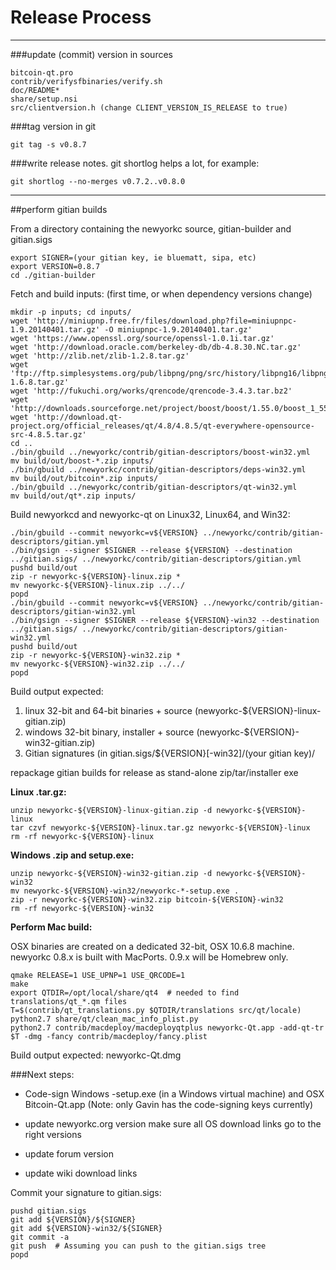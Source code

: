 Release Process
====================

* * *

###update (commit) version in sources


	bitcoin-qt.pro
	contrib/verifysfbinaries/verify.sh
	doc/README*
	share/setup.nsi
	src/clientversion.h (change CLIENT_VERSION_IS_RELEASE to true)

###tag version in git

	git tag -s v0.8.7

###write release notes. git shortlog helps a lot, for example:

	git shortlog --no-merges v0.7.2..v0.8.0

* * *

##perform gitian builds

 From a directory containing the newyorkc source, gitian-builder and gitian.sigs
  
	export SIGNER=(your gitian key, ie bluematt, sipa, etc)
	export VERSION=0.8.7
	cd ./gitian-builder

 Fetch and build inputs: (first time, or when dependency versions change)

	mkdir -p inputs; cd inputs/
	wget 'http://miniupnp.free.fr/files/download.php?file=miniupnpc-1.9.20140401.tar.gz' -O miniupnpc-1.9.20140401.tar.gz'
	wget 'https://www.openssl.org/source/openssl-1.0.1i.tar.gz'
	wget 'http://download.oracle.com/berkeley-db/db-4.8.30.NC.tar.gz'
	wget 'http://zlib.net/zlib-1.2.8.tar.gz'
	wget 'ftp://ftp.simplesystems.org/pub/libpng/png/src/history/libpng16/libpng-1.6.8.tar.gz'
	wget 'http://fukuchi.org/works/qrencode/qrencode-3.4.3.tar.bz2'
	wget 'http://downloads.sourceforge.net/project/boost/boost/1.55.0/boost_1_55_0.tar.bz2'
	wget 'http://download.qt-project.org/official_releases/qt/4.8/4.8.5/qt-everywhere-opensource-src-4.8.5.tar.gz'
	cd ..
	./bin/gbuild ../newyorkc/contrib/gitian-descriptors/boost-win32.yml
	mv build/out/boost-*.zip inputs/
	./bin/gbuild ../newyorkc/contrib/gitian-descriptors/deps-win32.yml
	mv build/out/bitcoin*.zip inputs/
	./bin/gbuild ../newyorkc/contrib/gitian-descriptors/qt-win32.yml
	mv build/out/qt*.zip inputs/

 Build newyorkcd and newyorkc-qt on Linux32, Linux64, and Win32:
  
	./bin/gbuild --commit newyorkc=v${VERSION} ../newyorkc/contrib/gitian-descriptors/gitian.yml
	./bin/gsign --signer $SIGNER --release ${VERSION} --destination ../gitian.sigs/ ../newyorkc/contrib/gitian-descriptors/gitian.yml
	pushd build/out
	zip -r newyorkc-${VERSION}-linux.zip *
	mv newyorkc-${VERSION}-linux.zip ../../
	popd
	./bin/gbuild --commit newyorkc=v${VERSION} ../newyorkc/contrib/gitian-descriptors/gitian-win32.yml
	./bin/gsign --signer $SIGNER --release ${VERSION}-win32 --destination ../gitian.sigs/ ../newyorkc/contrib/gitian-descriptors/gitian-win32.yml
	pushd build/out
	zip -r newyorkc-${VERSION}-win32.zip *
	mv newyorkc-${VERSION}-win32.zip ../../
	popd

  Build output expected:

  1. linux 32-bit and 64-bit binaries + source (newyorkc-${VERSION}-linux-gitian.zip)
  2. windows 32-bit binary, installer + source (newyorkc-${VERSION}-win32-gitian.zip)
  3. Gitian signatures (in gitian.sigs/${VERSION}[-win32]/(your gitian key)/

repackage gitian builds for release as stand-alone zip/tar/installer exe

**Linux .tar.gz:**

	unzip newyorkc-${VERSION}-linux-gitian.zip -d newyorkc-${VERSION}-linux
	tar czvf newyorkc-${VERSION}-linux.tar.gz newyorkc-${VERSION}-linux
	rm -rf newyorkc-${VERSION}-linux

**Windows .zip and setup.exe:**

	unzip newyorkc-${VERSION}-win32-gitian.zip -d newyorkc-${VERSION}-win32
	mv newyorkc-${VERSION}-win32/newyorkc-*-setup.exe .
	zip -r newyorkc-${VERSION}-win32.zip bitcoin-${VERSION}-win32
	rm -rf newyorkc-${VERSION}-win32

**Perform Mac build:**

  OSX binaries are created on a dedicated 32-bit, OSX 10.6.8 machine.
  newyorkc 0.8.x is built with MacPorts.  0.9.x will be Homebrew only.

	qmake RELEASE=1 USE_UPNP=1 USE_QRCODE=1
	make
	export QTDIR=/opt/local/share/qt4  # needed to find translations/qt_*.qm files
	T=$(contrib/qt_translations.py $QTDIR/translations src/qt/locale)
	python2.7 share/qt/clean_mac_info_plist.py
	python2.7 contrib/macdeploy/macdeployqtplus newyorkc-Qt.app -add-qt-tr $T -dmg -fancy contrib/macdeploy/fancy.plist

 Build output expected: newyorkc-Qt.dmg

###Next steps:

* Code-sign Windows -setup.exe (in a Windows virtual machine) and
  OSX Bitcoin-Qt.app (Note: only Gavin has the code-signing keys currently)

* update newyorkc.org version
  make sure all OS download links go to the right versions

* update forum version

* update wiki download links

Commit your signature to gitian.sigs:

	pushd gitian.sigs
	git add ${VERSION}/${SIGNER}
	git add ${VERSION}-win32/${SIGNER}
	git commit -a
	git push  # Assuming you can push to the gitian.sigs tree
	popd

